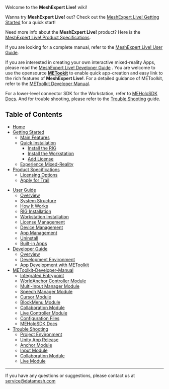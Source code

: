 Welcome to the **MeshExpert Live!** wiki!

Wanna try **MeshExpert Live!** out? Check out the [MeshExpert Live! Getting Started](getting-started.md) for a quick start!

Need more info about the **MeshExpert Live!** product? Here is the [MeshExpert Live! Product Specifications](product-specifications.md).

If you are looking for a complete manual, refer to the [MeshExpert Live! User Guide](user-guide.md).

If you are interested in creating your own interactive mixed-reality Apps, please read the [MeshExpert Live! Developer Guide](developer-guide.md) . You are welcome to use the opensource [**METookit**](https://github.com/DataMesh-OpenSource/METoolkit "METoolkit Source") to enable quick app-creation and easy link to the rich features of **MeshExpert Live!**. For a detailed guidance of METoolkit, refer to the [METoolkit Developer Manual](metoolkit-manual.md).

For a lower-level connector SDK for the Workstation, refer to [MEHoloSDK Docs](metoolkit-manual.md#meholosdk-docs "MEHoloSDK Docs"). And for trouble shooting, please refer to the [Trouble Shooting](trouble-shooting.md) guide.



## Table of Contents

- [Home][home]
- [Getting Started][getting_started]
  * [Main Features](getting-started.md#main-features)
  * [Quick Installation](getting-started.md#quick-installation)
    + [Install the RIG](getting-started.md#install-the-rig)
    + [Install the Workstation](getting-started.md#install-the-workstation)
    + [Add License](getting-started.md#add-license)
  * [Experience Mixed-Reality](getting-started.md#experience-mixed-reality)
- [Product Specifications][product_spec]
  * [Licensing Options](product-specifications.md#licensing-options)
  * [Apply for Trail](product-specifications.md#apply-for-trail)
* [User Guide][user_guide]
  - [Overview][user_guide_overview]
  - [System Structure][user_guide_system_structure]
  - [How It Works][user_guide_how_it_works]
  - [RIG Installation][user_guide_rig_installation]
  - [Workstation Installation][user_guide_workstation_installation]
  - [License Management][user_guide_license_management]
  - [Device Management][user_guide_device_management]
  - [App Management][user_guide_app_management]
  - [Uninstall][user_guide_uninstall]
  - [Built-in Apps][user_guide_built-in_apps]
* [Developer Guide][dev_guide]
  - [Overview][dev_guide_overview]
  - [Development Environment][dev_guide_devEnv]
  - [App Development with METoolkit][dev_guide_appDev]
* [METoolkit-Developer-Manual][METoolkit_manual]
  - [Integrated Entrypoint][Integrated-Entrypoint]
  - [WorldAnchor Controller Module][WorldAnchor-Controller-Module]
  - [Multi-Input Manager Module][Multi-Input-Manager-Module]
  - [Speech Manager Module][Speech-Manager-Module]
  - [Cursor Module][Cursor-Module]
  - [BlockMenu Module][BlockMenu-Module]
  - [Collaboration Module][Collaboration-Module]
  - [Live Controller Module][Live-Controller-Module]
  - [Configuration Files][Configuration-Files]
  - [MEHoloSDK Docs][MEHoloSDK-Doc]
* [Trouble Shooting][trouble_shooting]
  - [Project Environment][project_enviroment]
  - [Unity App Release][unity_app_release]
  - [Anchor Module][anchor_module]
  - [Input Module][input_module]
  - [Collaboration Module][collaboration_module]
  - [Live Module][live_module]

[home]: index.md
[getting_started]: getting-started.md
[product_spec]: product-specifications.md
[user_guide]: user-guide.md
[user_guide_overview]: user-guide.md#overview
[user_guide_system_structure]: user-guide.md#system-structure
[user_guide_how_it_works]: user-guide.md#how-it-works
[user_guide_rig_installation]: user-guide.md#rig-installation
[user_guide_workstation_installation]: user-guide.md#workstation-installation
[user_guide_license_management]: user-guide.md#license-management
[user_guide_device_management]: user-guide.md#device-management
[user_guide_app_management]: user-guide.md#app-management
[user_guide_uninstall]: user-guide.md#uninstall
[user_guide_built-in_apps]: user-guide.md#built-in-apps

[dev_guide]: developer-guide.md
[dev_guide_overview]: developer-guide.md#overview
[dev_guide_devEnv]: developer-guide.md#development-environment
[dev_guide_devEnv_hr]: developer-guide.md#hardware-requirement
[dev_guide_devEnv_sr]: developer-guide.md#software-requirement
[dev_guide_appDev]: developer-guide.md#app-development-with-metoolkit
[dev_guide_appDev_overview]: developer-guide.md#metoolkit-overview
[dev_guide_appDev_features]: developer-guide.md#metoolkit-features-original-metollkit-function-list
[dev_guide_appDev_structure]: developer-guide.md#toolkit-structure
[dev_guide_appDev_setting]: developer-guide.md#development-project-setting
[dev_guide_appDev_start]: developer-guide.md#start-using-metoolkit


[METoolkit_manual]: metoolkit-manual.md
[Integrated-Entrypoint]: metoolkit-manual.md#integrated-entrypoint
[WorldAnchor-Controller-Module]: metoolkit-manual.md#worldanchor-controller-module
[Multi-Input-Manager-Module]: metoolkit-manual.md#multi-input-manager-module
[Speech-Manager-Module]: metoolkit-manual.md#speech-manager-module
[Cursor-Module]: metoolkit-manual.md#cursor-module
[BlockMenu-Module]: metoolkit-manual.md#blockmenu-module
[Collaboration-Module]: metoolkit-manual.md#collaboration-module
[Live-Controller-Module]: metoolkit-manual.md#live-controller-module
[Configuration-Files]: metoolkit-manual.md#configuration-files
[MEHoloSDK-Doc]: metoolkit-manual.md#meholosdk-docs

[trouble_shooting]: trouble-shooting.md
[project_enviroment]: trouble-shooting.md#project-environment
[unity_app_release]: trouble-shooting.md#unity-app-release
[anchor_module]: trouble-shooting.md#anchor-module
[input_module]: trouble-shooting.md#input-module
[collaboration_module]: trouble-shooting.md#collaboration-module
[live_module]: trouble-shooting.md#live-module

---
If you have any questions or suggestions, please contact us at service@datamesh.com